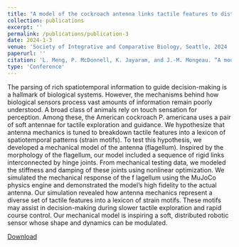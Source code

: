 ```yaml
---
title: "A model of the cockroach antenna links tactile features to distinct motifs on a soft sensor"
collection: publications
excerpt: ''
permalink: /publications/publication-3
date: 2024-1-3
venue: 'Society of Integrative and Comparative Biology, Seattle, 2024 '
paperurl: ''
citation: 'L. Meng, P. McDonnell, K. Jayaram, and J.-M. Mongeau. “A model of the cockroach antenna links tactile features to distinct motifs on a soft sensor.” Society of Integrative and Comparative Biology, Seattle, 2024 [Poster]. Finalist for best student poster'
type: 'Conference'
---
```

The parsing of rich spatiotemporal information to guide decision-making is a hallmark of biological systems. However, the mechanisms behind how biological sensors process vast amounts of information remain poorly understood. A broad class of animals rely on touch sensation for perception. Among these, the American cockroach P. americana uses a pair of soft antennae for tactile exploration and guidance. We hypothesize that antenna mechanics is tuned to breakdown tactile features into a lexicon of spatiotemporal patterns (strain motifs). To test this hypothesis, we developed a mechanical model of the antenna (flagellum). Inspired by the morphology of the flagellum, our model included a sequence of rigid links interconnected by hinge joints. From mechanical testing data, we modeled the stiffness and damping of these joints using nonlinear optimization. We simulated the mechanical response of the f lagellum using the MuJoCo physics engine and demonstrated the model’s high fidelity to the actual antenna. Our simulation revealed how antenna mechanics represent a diverse set of tactile features into a lexicon of strain motifs. These motifs may assist in decision-making during slower tactile exploration and rapid course control. Our mechanical model is inspiring a soft, distributed robotic sensor whose shape and dynamics can be modulated.

[Download](https://s3.amazonaws.com/xcdshared/sicb/app_content/1526_1230033635.pdf)

